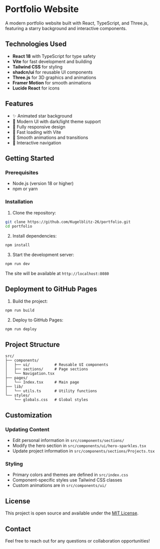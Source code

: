 # Portfolio Website

A modern portfolio website built with React, TypeScript, and Three.js, featuring a starry background and interactive components.

## Technologies Used

- **React 18** with TypeScript for type safety
- **Vite** for fast development and building
- **Tailwind CSS** for styling
- **shadcn/ui** for reusable UI components
- **Three.js** for 3D graphics and animations
- **Framer Motion** for smooth animations
- **Lucide React** for icons

## Features

- ✨ Animated star background
- 🎨 Modern UI with dark/light theme support
- 📱 Fully responsive design
- 🚀 Fast loading with Vite
- 💫 Smooth animations and transitions
- 🎯 Interactive navigation

## Getting Started

### Prerequisites

- Node.js (version 18 or higher)
- npm or yarn

### Installation

1. Clone the repository:
```bash
git clone https://github.com/Kugelblitz-26/portfolio.git
cd portfolio
```

2. Install dependencies:
```bash
npm install
```

3. Start the development server:
```bash
npm run dev
```

The site will be available at `http://localhost:8080`

## Deployment to GitHub Pages

1. Build the project:
```bash
npm run build
```

2. Deploy to GitHub Pages:
```bash
npm run deploy
```

## Project Structure

```
src/
├── components/
│   ├── ui/           # Reusable UI components
│   ├── sections/     # Page sections
│   └── Navigation.tsx
├── pages/
│   └── Index.tsx     # Main page
├── lib/
│   └── utils.ts      # Utility functions
└── styles/
    └── globals.css   # Global styles
```

## Customization

### Updating Content

- Edit personal information in `src/components/sections/`
- Modify the hero section in `src/components/ui/hero-sparkles.tsx`
- Update project information in `src/components/sections/Projects.tsx`

### Styling

- Primary colors and themes are defined in `src/index.css`
- Component-specific styles use Tailwind CSS classes
- Custom animations are in `src/components/ui/`

## License

This project is open source and available under the [MIT License](LICENSE).

## Contact

Feel free to reach out for any questions or collaboration opportunities!